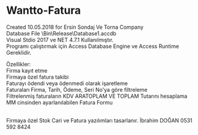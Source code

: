# Wantto-Fatura
Created 10.05.2018 for Ersin Sondaj Ve Torna Company<br>
Database File \Bin\Release\Database1.accdb<br>
Visual Stdio 2017 ve NET 4.7.1 Kullanılmıştır.<br>
Programı çalıştırmak için Access Database Engine ve Access Runtime Gereklidir.<br>

Özellikler:<br>
Firma kayıt etme<br>
Firmaya özel fatura takibi<br>
Faturayı ödendi veya ödenmedi olarak işaretleme<br>
Faturaları Firma, Tarih, Ödeme, Seri No'ya göre filtreleme<br>
Filtrelenmiş faturaların KDV ARATOPLAM VE TOPLAM Tutarını hesaplama<br>
MM cinsinden ayarlanılabilen Fatura Formu<br><br>

Firmaya özel Stok Cari ve Fatura yazılımları tasarlanır. İbrahim DOĞAN 0531 592 8424
